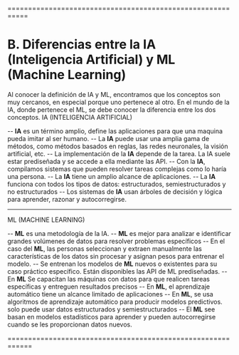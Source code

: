 ===========================================================

# B. Diferencias entre la IA (Inteligencia Artificial) y ML (Machine Learning)

Al conocer la definición de IA y ML, encontramos que los conceptos son muy cercanos, en especial porque uno pertenece al otro. En el mundo de la IA, donde pertenece el ML, se debe conocer la diferencia entre los dos conceptos.
IA (INTELIGENCIA ARTIFICIAL)

-- **IA** es un término amplio, define las aplicaciones para que una maquina pueda imitar  al ser humano. 
-- La **IA** puede usar una amplia gama de métodos, como métodos basados en reglas, las redes   neuronales, la visión artificial, etc.
-- La implementación de la **IA** depende de la tarea. La IA suele estar prediseñada y se accede a ella mediante las API.
-- Con la **IA**, compilamos sistemas que pueden resolver tareas complejas como lo haría una persona.
-- La **IA** tiene un amplio alcance de aplicaciones.
-- La **IA** funciona con todos los tipos de datos: estructurados, semiestructurados y no estructurados
-- Los sistemas de **IA** usan árboles de decisión y lógica para aprender, razonar y autocorregirse.

----------

ML (MACHINE LEARNING)

-- **ML** es una metodología de la IA.
-- **ML** es mejor para analizar e identificar grandes volúmenes de datos para resolver problemas específicos
-- En el caso del **ML**, las personas seleccionan y extraen manualmente las características de los datos sin procesar y asignan pesos para entrenar el modelo.
-- Se entrenan los modelos de **ML** nuevos o existentes para su caso práctico específico. Están disponibles las API de ML prediseñadas.
-- En **ML** Se capacitan las máquinas con datos para que realicen tareas específicas y entreguen resultados precisos
-- En **ML**, el aprendizaje automático tiene un alcance limitado de aplicaciones
-- En **ML**, se usa algoritmos de aprendizaje automático para producir modelos predictivos. solo puede usar datos estructurados y semiestructurados
-- El **ML** see basan en modelos estadísticos para aprender y pueden autocorregirse cuando se les proporcionan datos nuevos.

============================================================
